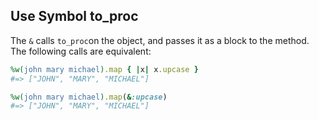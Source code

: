 ## Use Symbol to_proc

The ``&`` calls ``to_proc``on the object, and passes it as a block to the method.
The following calls are equivalent:

```ruby
%w(john mary michael).map { |x| x.upcase }
#=> ["JOHN", "MARY", "MICHAEL"]

%w(john mary michael).map(&:upcase)
#=> ["JOHN", "MARY", "MICHAEL"]
```
